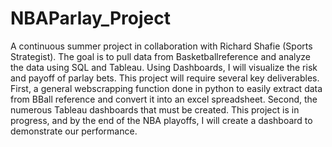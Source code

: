 # NBAParlay_Project
A continuous summer project in collaboration with Richard Shafie (Sports Strategist).   The goal is to pull data from Basketballreference and analyze the data using SQL and Tableau.  Using Dashboards, I will visualize the risk and payoff of parlay bets.  This project will require several key deliverables.  First, a general webscrapping function done in python to easily extract data from BBall reference and convert it into an excel spreadsheet.  Second, the numerous Tableau dashboards that must be created.  This project is in progress, and by the end of the NBA playoffs, I will create a dashboard to demonstrate our performance.  
